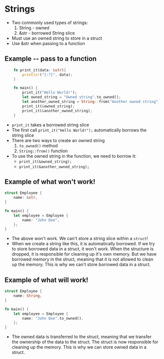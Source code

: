 # Strings

- Two commonly used types of strings:
    1. String - owned
    2. &str - borrowed String slice
- Must use an owned string to store in a struct
- Use &str when passing to a function


## Example -- pass to a function

```rust
    fn print_it(data: &str){
        println!("{:?}", data);
    }

    fn main() {
        print_it("Hello World!");
        let owned_string = "Owned string".to_owned();
        let another_owned_string = String::from("Another owned string");
        print_it(&owned_string);
        print_it(&another_owned_string);
    }
```

- `print_it` takes a borrowed string slice
- The first call `print_it("Hello World!");` automatically borrows the string slice
- There are two ways to create an owned string
    1. `to_owned()` method
    2. `String::from()` function
- To use the owned string in the function, we need to borrow it:
    - `print_it(&owned_string);`
    - `print_it(&another_owned_string);`

## Example of what won't work!

``` rust
struct Employee {
    name: &str,
}

fn main() {
    let employee = Employee {
        name: "John Doe",
    };
}
```
- The above won't work. We can't store a string slice within a `struct`!
- When we create a string like this, it is automatically borrowed. If we try to store borrowed data in a struct, it won't work. When the structure is dropped, it is responsible for cleaning up it's own memory. But we have borrowed memory in the struct, meaning that it is not allowed to clean up the memory. This is why we can't store borrowed data in a struct.

## Example of what will work!

```rust
struct Employee {
    name: String,
}

fn main() {
    let employee = Employee {
        name: "John Doe".to_owned(),
    };
}
```

- The owned data is transferred to the struct, meaning that we transfer the ownership of the data to the struct. The struct is now responsible for cleaning up the memory. This is why we can store owned data in a struct.